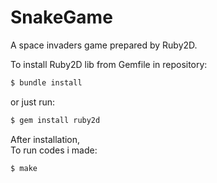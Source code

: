 # SnakeGame
A space invaders game prepared by Ruby2D.

To install Ruby2D lib from Gemfile in repository:
<br>
```bash
$ bundle install
```
or just run:
```bash
$ gem install ruby2d
```
After installation, <br>
To run codes i made:
<br>
```bash
$ make
```
